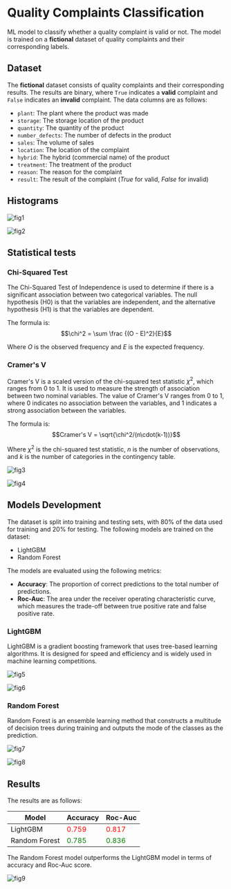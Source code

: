 # Quality Complaints Classification

ML model to classify whether a quality complaint is valid or not. The model is trained on a **fictional** dataset of quality complaints and their corresponding labels.

## Dataset

The **fictional** dataset consists of quality complaints and their corresponding results. The results are binary, where `True` indicates a **valid** complaint and `False` indicates an **invalid** complaint.
The data columns are as follows:
- `plant`: The plant where the product was made
- `storage`: The storage location of the product
- `quantity`: The quantity of the product
- `number_defects`: The number of defects in the product
- `sales`: The volume of sales
- `location`: The location of the complaint
- `hybrid`: The hybrid (commercial name) of the product
- `treatment`: The treatment of the product
- `reason`: The reason for the complaint
- `result`: The result of the complaint (*True* for valid, *False* for invalid)

## Histograms

![fig1](qc_classifier/imgs/fig1.png)

![fig2](qc_classifier/imgs/fig2.png)


## Statistical tests
### Chi-Squared Test

The Chi-Squared Test of Independence is used to determine if there is a significant association between two categorical variables. The null hypothesis (H0) is that the variables are independent, and the alternative hypothesis (H1) is that the variables are dependent.

The formula is:
$$\chi^2 = \sum \frac {(O - E)^2}{E}$$

Where $O$ is the observed frequency and $E$ is the expected frequency.


### Cramer's V
Cramer's V is a scaled version of the chi-squared test statistic $\chi^2$, which ranges from 0 to 1. It is used to measure the strength of association between two nominal variables. The value of Cramer's V ranges from 0 to 1, where 0 indicates no association between the variables, and 1 indicates a strong association between the variables.

The formula is:
$$Cramer's V = \sqrt{\chi^2/(n\cdot(k-1))}$$

Where $\chi^2$ is the chi-squared test statistic, $n$ is the number of observations, and $k$ is the number of categories in the contingency table.


![fig3](qc_classifier/imgs/fig3.png)


![fig4](qc_classifier/imgs/fig4.png)


## Models Development

The dataset is split into training and testing sets, with 80% of the data used for training and 20% for testing. The following models are trained on the dataset:
- LightGBM
- Random Forest

The models are evaluated using the following metrics:
- **Accuracy**: The proportion of correct predictions to the total number of predictions.
- **Roc-Auc**: The area under the receiver operating characteristic curve, which measures the trade-off between true positive rate and false positive rate.


### LightGBM

LightGBM is a gradient boosting framework that uses tree-based learning algorithms. It is designed for speed and efficiency and is widely used in machine learning competitions.

![fig5](qc_classifier/imgs/fig5.png)

![fig6](qc_classifier/imgs/fig6.png)

### Random Forest

Random Forest is an ensemble learning method that constructs a multitude of decision trees during training and outputs the mode of the classes as the prediction.

![fig7](qc_classifier/imgs/fig7.png)

![fig8](qc_classifier/imgs/fig8.png)


## Results

The results are as follows:

| Model        | Accuracy | Roc-Auc |
|--------------|----------|---------|
| LightGBM     | <span style="color:red">0.759</span>     | <span style="color:red">0.817</span>    |
| Random Forest| <span style="color:green">0.785</span>     | <span style="color:green">0.836</span>    |

The Random Forest model outperforms the LightGBM model in terms of accuracy and Roc-Auc score.

![fig9](qc_classifier/imgs/fig9.png)